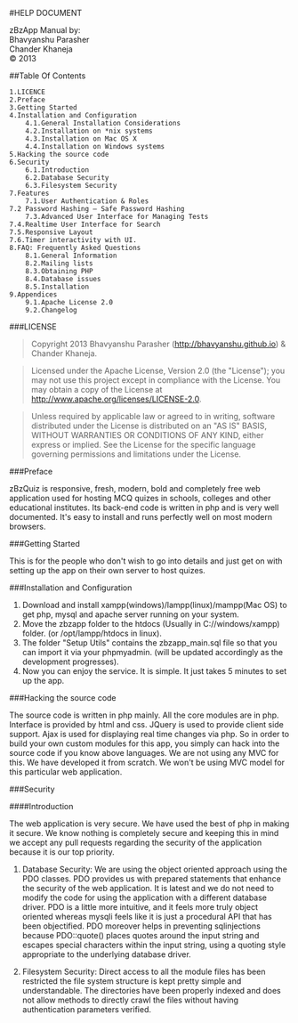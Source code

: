 #HELP DOCUMENT     
       
zBzApp Manual by:         
Bhavyanshu Parasher                   
Chander Khaneja                                           
© 2013                           

##Table Of Contents

    1.LICENCE
    2.Preface
    3.Getting Started
    4.Installation and Configuration
        4.1.General Installation Considerations
        4.2.Installation on *nix systems
        4.3.Installation on Mac OS X
        4.4.Installation on Windows systems
    5.Hacking the source code
    6.Security
        6.1.Introduction
        6.2.Database Security
        6.3.Filesystem Security
    7.Features
        7.1.User Authentication & Roles
	7.2 Password Hashing — Safe Password Hashing
        7.3.Advanced User Interface for Managing Tests
	7.4.Realtime User Interface for Search
	7.5.Responsive Layout
	7.6.Timer interactivity with UI.  
    8.FAQ: Frequently Asked Questions
        8.1.General Information
        8.2.Mailing lists
        8.3.Obtaining PHP
        8.4.Database issues
        8.5.Installation
    9.Appendices
        9.1.Apache License 2.0
        9.2.Changelog

###LICENSE

> Copyright 2013 Bhavyanshu Parasher (http://bhavyanshu.github.io) & Chander Khaneja.

> Licensed under the Apache License, Version 2.0 (the "License"); you
may not use this project except in compliance with the License. You 
may obtain a copy of the License at 
> http://www.apache.org/licenses/LICENSE-2.0.

>Unless required by applicable law or agreed to in writing, software 
distributed under the License is distributed on an "AS IS" BASIS, 
WITHOUT WARRANTIES OR CONDITIONS OF ANY KIND, either express or 
implied. See the License for the specific language governing 
permissions and limitations under the License.


###Preface

zBzQuiz is responsive, fresh, modern, bold and completely free web application used for hosting MCQ quizes in schools, colleges and other educational institutes. Its back-end code is written in php and is very well documented. It's easy to install and runs perfectly well on most modern browsers.


###Getting Started

This is for the people who don't wish to go into details and just get on with setting up the app on their own server to host quizes.

###Installation and Configuration

1. Download and install xampp(windows)/lampp(linux)/mampp(Mac OS) to get php, mysql and apache server running on your system.
2. Move the zbzapp folder to the htdocs (Usually in C://windows/xampp) folder. (or /opt/lampp/htdocs in linux).
3. The folder "Setup Utils" contains the zbzapp_main.sql file so that you can import it via your phpmyadmin. (will be updated accordingly as the development progresses). 
4. Now you can enjoy the service. It is simple. It just takes 5 minutes to set up the app.

###Hacking the source code

The source code is written in php mainly. All the core modules are in php. Interface is provided by html and css. JQuery is used to provide client side support. Ajax is used for displaying real time changes via php. So in order to build your own custom modules for this app, you simply can hack into the source code if you know above languages. We are not using any MVC for this. We have developed it from scratch. We won't be using MVC model for this particular web application. 

###Security

####Introduction    

The web application is very secure. We have used the best of php in making it secure. We know nothing is completely secure and keeping this in mind we accept any pull requests regarding the security of the application because it is our top priority.              

1. Database Security: We are using the object oriented approach using the PDO classes. PDO provides us with prepared statements that enhance the security of the web application. It is latest and we do not need to modify the code for using the application with a different database driver. PDO is a little more intuitive, and it feels more truly object oriented whereas mysqli feels like it is just a procedural API that has been objectified. PDO moreover helps in preventing sqlinjections because PDO::quote() places quotes around the input string and escapes special characters within the input string, using a quoting style appropriate to the underlying database driver.                      

2. Filesystem Security: Direct access to all the module files has been restricted the file system structure is kept pretty simple and understandable. The directories have been properly indexed and does not allow methods to directly crawl the files without having authentication parameters verified. 


